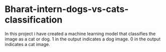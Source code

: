 # Bharat-intern-dogs-vs-cats-classification
In this project i have created a machine learning model that classifies the image as a cat or dog.
1 in the output indicates a dog image.
0 in the output indicates a cat image.
